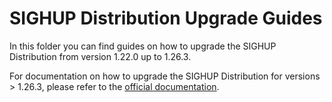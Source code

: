# SIGHUP Distribution Upgrade Guides

In this folder you can find guides on how to upgrade the SIGHUP Distribution from version 1.22.0 up to 1.26.3.

For documentation on how to upgrade the SIGHUP Distribution for versions > 1.26.3, please refer to the [official documentation](https://docs.sighup.io/docs/installation/upgrades/).
